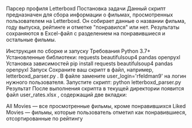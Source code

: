 Парсер профиля Letterboxd
Постановка задачи
Данный скрипт предназначен для сбора информации о фильмах, просмотренных пользователем на Letterboxd. Он собирает данные о названии фильма, году выпуска, рейтинге и отметке "понравился" или нет. Результаты сохраняются в Excel-файл с разделением на понравившиеся и остальные фильмы.

Инструкция по сборке и запуску
Требования
Python 3.7+
Установленные библиотеки:
requests
beautifulsoup4
pandas
openpyxl
Установка зависимостей
pip install requests beautifulsoup4 pandas openpyxl
Запуск
Сохраните ваш скрипт в файл, например,
letterboxd_parser.py
.
В файле замените
user_login='rfeldman9'
на логин нужного пользователя.
Запустите скрипт:
python letterboxd_parser.py
Результат
После выполнения скрипта в текущей директории появится файл
user_rates.xlsx
, содержащий две вкладки:

All Movies — все просмотренные фильмы, кроме понравившихся
Liked Movies — фильмы, которые пользователь отметил как понравившиеся, отсортированные по рейтингу
